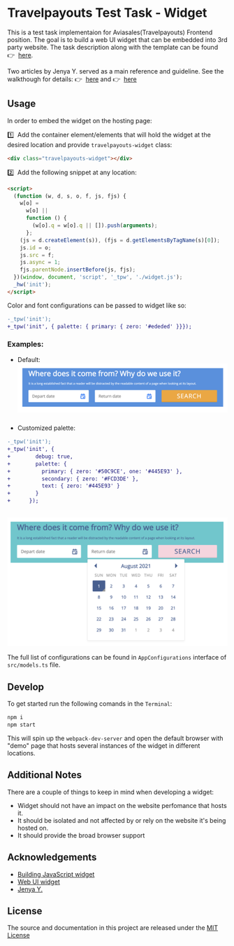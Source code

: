 # Travelpayouts Test Task - Widget

This is a test task implementaion for Aviasales(Travelpayouts) Frontend position. The goal is to build a web UI widget that can be embedded into 3rd party website. The task description along with the template can be found 👉&nbsp; [here](https://github.com/KosyanMedia/Front-end_TP_test).

Two articles by Jenya Y. served as a main reference and guideline. See the walkthough for details: 👉&nbsp; [here](https://blog.jenyay.com/building-javascript-widget/) and 👉&nbsp; [here](https://blog.jenyay.com/web-ui-widget/)

## Usage

In order to embed the widget on the hosting page:

1️⃣&nbsp; Add the container element/elements that will hold the widget at the desired location and provide `travelpayouts-widget` class:

```html
<div class="travelpayouts-widget"></div>
```

2️⃣&nbsp; Add the following snippet at any location:

```html
<script>
  (function (w, d, s, o, f, js, fjs) {
    w[o] =
      w[o] ||
      function () {
        (w[o].q = w[o].q || []).push(arguments);
      };
    (js = d.createElement(s)), (fjs = d.getElementsByTagName(s)[0]);
    js.id = o;
    js.src = f;
    js.async = 1;
    fjs.parentNode.insertBefore(js, fjs);
  })(window, document, 'script', '_tpw', './widget.js');
  _hw('init');
</script>
```

Color and font configurations can be passed to widget like so:

```diff
-_tpw('init');
+_tpw('init', { palette: { primary: { zero: '#ededed' }}});
```

### Examples:

- Default:
  ![Default Configuration Widget Screenshot](https://raw.githubusercontent.com/mezentsv/travelpayouts-widget/main/screenshots/default-widget.png)

###

- Customized palette:

```diff
-_tpw('init');
+_tpw('init', {
+        debug: true,
+        palette: {
+          primary: { zero: '#50C9CE', one: '#445E93' },
+          secondary: { zero: '#FCD3DE' },
+          text: { zero: '#445E93' }
+        }
+      });
```

&nbsp;&nbsp;&nbsp;&nbsp;&nbsp;&nbsp; ![Custom Configuration Widget Screenshot](https://raw.githubusercontent.com/mezentsv/travelpayouts-widget/main/screenshots/customized-widget.png)

The full list of configurations can be found in `AppConfigurations` interface of `src/models.ts` file.

## Develop

To get started run the following comands in the `Terminal`:

```bash
npm i
npm start
```

This will spin up the `webpack-dev-server` and open the default browser with "demo" page that hosts several instances of the widget in different locations.

## Additional Notes

There are a couple of things to keep in mind when developing a widget:

- Widget should not have an impact on the website perfomance that hosts it.
- It should be isolated and not affected by or rely on the website it's being hosted on.
- It should provide the broad browser support

## Acknowledgements

- [Building JavaScript widget
  ](https://blog.jenyay.com/building-javascript-widget/)
- [Web UI widget
  ](https://blog.jenyay.com/web-ui-widget/)
- [Jenya Y.](https://github.com/jenyayel)

## License

The source and documentation in this project are released under the [MIT License](LICENSE)
